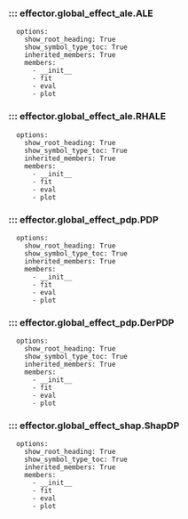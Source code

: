 ### ::: effector.global_effect_ale.ALE
      options:
        show_root_heading: True
        show_symbol_type_toc: True
        inherited_members: True
        members:
          - __init__
          - fit
          - eval
          - plot

### ::: effector.global_effect_ale.RHALE
      options:
        show_root_heading: True
        show_symbol_type_toc: True
        inherited_members: True
        members:
          - __init__
          - fit
          - eval
          - plot

### ::: effector.global_effect_pdp.PDP
      options:
        show_root_heading: True
        show_symbol_type_toc: True
        inherited_members: True
        members:
          - __init__
          - fit
          - eval
          - plot

### ::: effector.global_effect_pdp.DerPDP
      options:
        show_root_heading: True
        show_symbol_type_toc: True
        inherited_members: True
        members:
          - __init__
          - fit
          - eval
          - plot

### ::: effector.global_effect_shap.ShapDP
      options:
        show_root_heading: True
        show_symbol_type_toc: True
        inherited_members: True
        members:
          - __init__
          - fit
          - eval
          - plot
